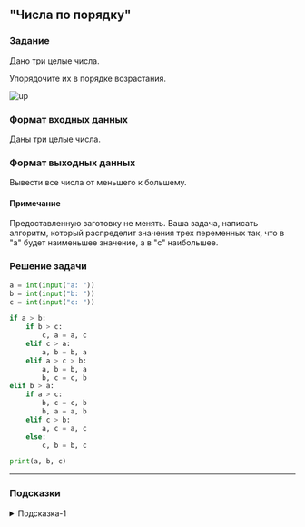## "Числа по порядку"

### Задание

Дано три целые числа. 

Упорядочите их в порядке возрастания.

![up](img/up.png)

### Формат входных данных

Даны три целые числа.

### Формат выходных данных

Вывести все числа от меньшего к большему.

#### Примечание

Предоставленную заготовку не менять. Ваша задача, написать алгоритм, который распределит значения трех переменных так, что в "a" будет наименьшее значение, а в "c" наибольшее.

### Решение задачи

```python
a = int(input("a: "))
b = int(input("b: "))
c = int(input("c: "))

if a > b:
    if b > c:
        c, a = a, c
    elif c > a:
        a, b = b, a
    elif a > c > b:
        a, b = b, a
        b, c = c, b
elif b > a:
    if a > c:
        b, c = c, b
        b, a = a, b
    elif c > b:
        a, c = a, c
    else:
        c, b = b, c

print(a, b, c)
```

---

### Подсказки

<details>
<summary>Подсказка-1</summary>
Вспомните про задачу "поменять значения переменных местами".
</details>
